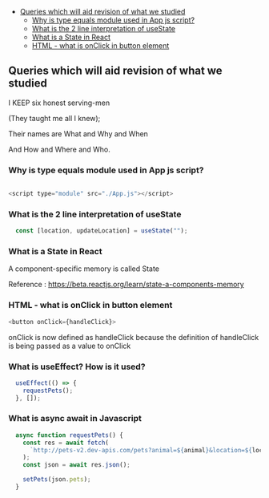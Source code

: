 - [Queries which will aid revision of what we studied](#queries-which-will-aid-revision-of-what-we-studied)
  * [Why is type equals module used in App js script?](#why-is-type-equals-module-used-in-app-js-script-)
  * [What is the 2 line interpretation of useState](#what-is-the-2-line-interpretation-of-usestate)
  * [What is a State in React](#what-is-a-state-in-react)
  * [HTML - what is onClick in button element](#html---what-is-onclick-in-button-element)

## Queries which will aid revision of what we studied

I KEEP six honest serving-men

(They taught me all I knew);

Their names are What and Why and When 

And How and Where and Who.

### Why is type equals module used in App js script?
```javascript

<script type="module" src="./App.js"></script>
```

### What is the 2 line interpretation of useState
```javascript
  const [location, updateLocation] = useState("");

```

### What is a State in React
A component-specific memory is called State


Reference : https://beta.reactjs.org/learn/state-a-components-memory 

### HTML - what is onClick in button element
```javascript
<button onClick={handleClick}> 

```
onClick is now defined as handleClick because the definition of handleClick is being passed as a value to onClick

### What is useEffect? How is it used?
```javascript
  useEffect(() => {
    requestPets();
  }, []);
```
### What is async await in Javascript
```javascript
  async function requestPets() {
    const res = await fetch(
      `http://pets-v2.dev-apis.com/pets?animal=${animal}&location=${location}&breed=${breed}`
    );
    const json = await res.json();

    setPets(json.pets);
  }
```